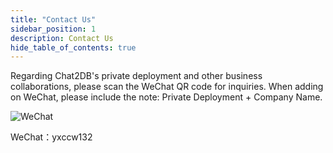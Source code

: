 ```yaml
---
title: "Contact Us"
sidebar_position: 1
description: Contact Us
hide_table_of_contents: true
---
```


Regarding Chat2DB's private deployment and other business collaborations, please scan the WeChat QR code for inquiries. When adding on WeChat, please include the note: Private Deployment + Company Name.

![WeChat](https://chat2db-stastic.oss-cn-beijing.aliyuncs.com/img/yuxiao_wechat.webp)

WeChat：yxccw132
